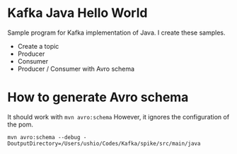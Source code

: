 # Kafka Java Hello World

Sample program for Kafka implementation of Java. 
I create these samples. 

* Create a topic
* Producer 
* Consumer
* Producer / Consumer with Avro schema

# How to generate Avro schema

It should work with `mvn avro:schema` However, it ignores the configuration of the pom.

```
mvn avro:schema --debug -DoutputDirectory=/Users/ushio/Codes/Kafka/spike/src/main/java
```


